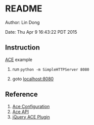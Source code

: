 # README

Author: Lin Dong

Date: Thu Apr  9 16:43:22 PDT 2015

## Instruction

[ACE](http://ace.c9.io/) example

1. run `python -m SimpleHTTPServer 8080`

2. goto [localhost:8080](http://localhost:8080)


## Reference

1. [Ace Configuration](https://github.com/ajaxorg/ace/wiki/Configuring-Ace)
2. [Ace API](http://ace.c9.io/api/editor.html)
3. [jQuery ACE Plugin](http://cheef.github.io/jquery-ace/)
